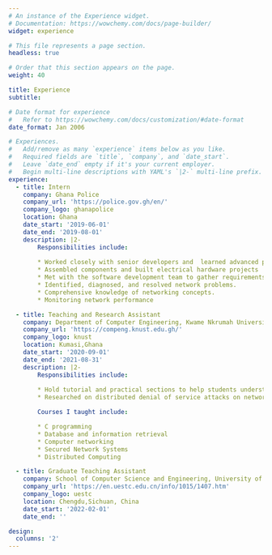 ```yaml
---
# An instance of the Experience widget.
# Documentation: https://wowchemy.com/docs/page-builder/
widget: experience

# This file represents a page section.
headless: true

# Order that this section appears on the page.
weight: 40

title: Experience
subtitle:

# Date format for experience
#   Refer to https://wowchemy.com/docs/customization/#date-format
date_format: Jan 2006

# Experiences.
#   Add/remove as many `experience` items below as you like.
#   Required fields are `title`, `company`, and `date_start`.
#   Leave `date_end` empty if it's your current employer.
#   Begin multi-line descriptions with YAML's `|2-` multi-line prefix.
experience:
  - title: Intern
    company: Ghana Police
    company_url: 'https://police.gov.gh/en/'
    company_logo: ghanapolice
    location: Ghana
    date_start: '2019-06-01'
    date_end: '2019-08-01'
    description: |2-
        Responsibilities include:
        
        * Worked closely with senior developers and  learned advanced project management
        * Assembled components and built electrical hardware projects
        * Met with the software development team to gather requirements, design sites and outline schedule.
        * Identified, diagnosed, and resolved network problems.
        * Comprehensive knowledge of networking concepts.
        * Monitoring network performance

  - title: Teaching and Research Assistant
    company: Department of Computer Engineering, Kwame Nkrumah University of Science and Technology
    company_url: 'https://compeng.knust.edu.gh/'
    company_logo: knust
    location: Kumasi,Ghana
    date_start: '2020-09-01'
    date_end: '2021-08-31'
    description: |2-
        Responsibilities include:
        
        * Hold tutorial and practical sections to help students understand concepts they are taught in class.
        * Researched on distributed denial of service attacks on networks

        Courses I taught include:

        * C programming
        * Database and information retrieval
        * Computer networking
        * Secured Network Systems
        * Distributed Computing

  - title: Graduate Teaching Assistant
    company: School of Computer Science and Engineering, University of Electronic Science and Technology of China
    company_url: 'https://en.uestc.edu.cn/info/1015/1407.htm'
    company_logo: uestc
    location: Chengdu,Sichuan, China
    date_start: '2022-02-01'
    date_end: ''

design:
  columns: '2'
---
```


